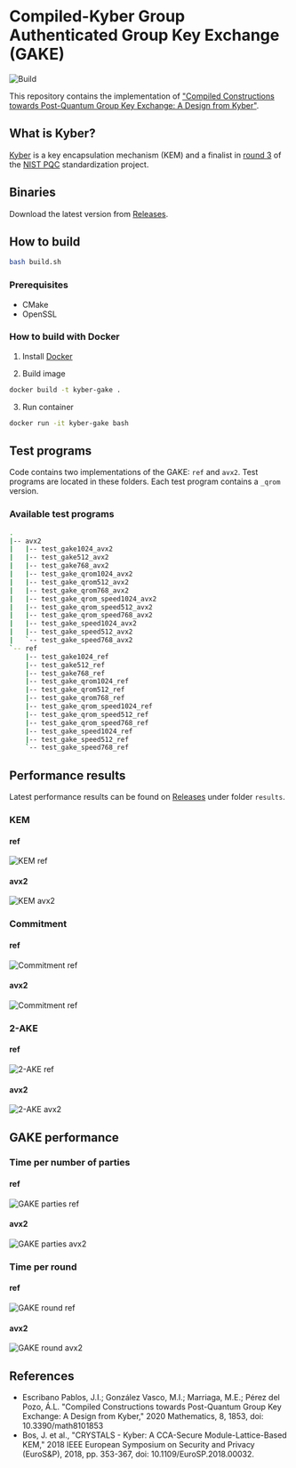 # Compiled-Kyber Group Authenticated Group Key Exchange (GAKE)

![Build](https://github.com/jiep/kyber/workflows/Build/badge.svg)

This repository contains the implementation of ["Compiled Constructions towards Post-Quantum Group Key Exchange: A Design from Kyber"](https://www.mdpi.com/2227-7390/8/10/1853).

## What is Kyber?

[Kyber](https://www.pq-crystals.org/kyber/) is a key encapsulation mechanism (KEM) and a finalist in [round 3](https://csrc.nist.gov/Projects/post-quantum-cryptography/round-3-submissions) of the [NIST PQC](https://csrc.nist.gov/projects/post-quantum-cryptography) standardization project.

## Binaries

Download the latest version from [Releases](https://github.com/jiep/kyber-gake/releases).

## How to build

```bash
bash build.sh
```

### Prerequisites

- CMake
- OpenSSL

### How to build with Docker

1. Install [Docker](https://www.docker.com)

2. Build image

```bash
docker build -t kyber-gake .
```

3. Run container

```bash
docker run -it kyber-gake bash
```

## Test programs

Code contains two implementations of the GAKE: `ref` and `avx2`. Test programs are located in these folders. Each test program contains a `_qrom` version.

### Available test programs

```bash
.
|-- avx2
|   |-- test_gake1024_avx2
|   |-- test_gake512_avx2
|   |-- test_gake768_avx2
|   |-- test_gake_qrom1024_avx2
|   |-- test_gake_qrom512_avx2
|   |-- test_gake_qrom768_avx2
|   |-- test_gake_qrom_speed1024_avx2
|   |-- test_gake_qrom_speed512_avx2
|   |-- test_gake_qrom_speed768_avx2
|   |-- test_gake_speed1024_avx2
|   |-- test_gake_speed512_avx2
|   `-- test_gake_speed768_avx2
`-- ref
    |-- test_gake1024_ref
    |-- test_gake512_ref
    |-- test_gake768_ref
    |-- test_gake_qrom1024_ref
    |-- test_gake_qrom512_ref
    |-- test_gake_qrom768_ref
    |-- test_gake_qrom_speed1024_ref
    |-- test_gake_qrom_speed512_ref
    |-- test_gake_qrom_speed768_ref
    |-- test_gake_speed1024_ref
    |-- test_gake_speed512_ref
    `-- test_gake_speed768_ref
```

## Performance results

Latest performance results can be found on [Releases](https://github.com/jiep/kyber-gake/releases) under folder `results`.

### KEM

#### ref

![KEM ref](./imgs/totaltime_kem_ref.png)

#### avx2

![KEM avx2](./imgs/totaltime_kem_avx2.png)

### Commitment

#### ref

![Commitment ref](./imgs/totaltime_commitment_ref.png)

#### avx2

![Commitment ref](./imgs/totaltime_commitment_avx2.png)

### 2-AKE

#### ref

![2-AKE ref](./imgs/totaltime_2_ake_ref.png)

#### avx2

![2-AKE avx2](./imgs/totaltime_2_ake_avx2.png)

## GAKE performance

### Time per number of parties

#### ref

![GAKE parties ref](./imgs/totaltime_ref.png)

#### avx2

![GAKE parties avx2](./imgs/totaltime_avx2.png)

### Time per round

#### ref

![GAKE round ref](./imgs/totaltime_round_ref.png)

#### avx2

![GAKE round avx2](./imgs/totaltime_round_avx2.png)

## References

- Escribano Pablos, J.I.; González Vasco, M.I.; Marriaga, M.E.; Pérez del Pozo, Á.L. "Compiled Constructions towards Post-Quantum Group Key Exchange: A Design from Kyber," 2020 Mathematics, 8, 1853, doi: 10.3390/math8101853
- Bos, J. et al., "CRYSTALS - Kyber: A CCA-Secure Module-Lattice-Based KEM," 2018 IEEE European Symposium on Security and Privacy (EuroS&P), 2018, pp. 353-367, doi: 10.1109/EuroSP.2018.00032.
